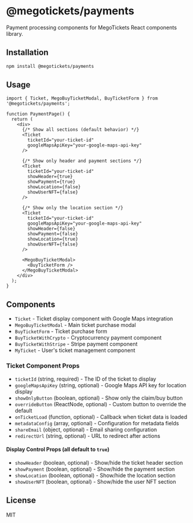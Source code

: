 # @megotickets/payments

Payment processing components for MegoTickets React components library.

## Installation

```bash
npm install @megotickets/payments
```

## Usage

```tsx
import { Ticket, MegoBuyTicketModal, BuyTicketForm } from '@megotickets/payments';

function PaymentPage() {
  return (
    <div>
      {/* Show all sections (default behavior) */}
      <Ticket 
        ticketId="your-ticket-id" 
        googleMapsApiKey="your-google-maps-api-key"
      />
      
      {/* Show only header and payment sections */}
      <Ticket 
        ticketId="your-ticket-id" 
        showHeader={true}
        showPayment={true}
        showLocation={false}
        showUserNFT={false}
      />
      
      {/* Show only the location section */}
      <Ticket 
        ticketId="your-ticket-id" 
        googleMapsApiKey="your-google-maps-api-key"
        showHeader={false}
        showPayment={false}
        showLocation={true}
        showUserNFT={false}
      />
      
      <MegoBuyTicketModal>
        <BuyTicketForm />
      </MegoBuyTicketModal>
    </div>
  );
}
```

## Components

- `Ticket` - Ticket display component with Google Maps integration
- `MegoBuyTicketModal` - Main ticket purchase modal
- `BuyTicketForm` - Ticket purchase form
- `BuyTicketWithCrypto` - Cryptocurrency payment component
- `BuyTicketWithStripe` - Stripe payment component
- `MyTicket` - User's ticket management component

### Ticket Component Props

- `ticketId` (string, required) - The ID of the ticket to display
- `googleMapsApiKey` (string, optional) - Google Maps API key for location display
- `showOnlyButton` (boolean, optional) - Show only the claim/buy button
- `overrideButton` (ReactNode, optional) - Custom button to override the default
- `onTicketLoad` (function, optional) - Callback when ticket data is loaded
- `metadataConfig` (array, optional) - Configuration for metadata fields
- `shareEmail` (object, optional) - Email sharing configuration
- `redirectUrl` (string, optional) - URL to redirect after actions

#### Display Control Props (all default to `true`)

- `showHeader` (boolean, optional) - Show/hide the ticket header section
- `showPayment` (boolean, optional) - Show/hide the payment section
- `showLocation` (boolean, optional) - Show/hide the location section
- `showUserNFT` (boolean, optional) - Show/hide the user NFT section

## License

MIT

